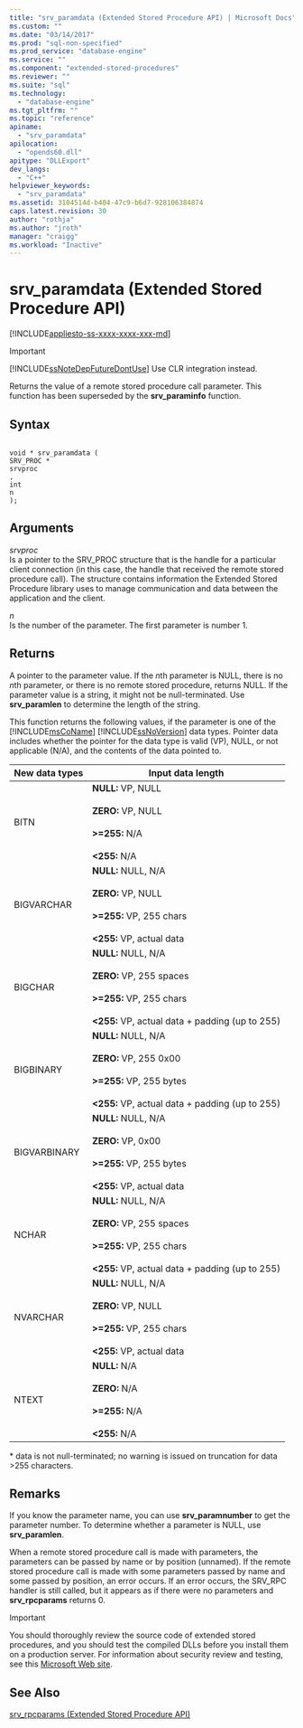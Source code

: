 ```yaml
---
title: "srv_paramdata (Extended Stored Procedure API) | Microsoft Docs"
ms.custom: ""
ms.date: "03/14/2017"
ms.prod: "sql-non-specified"
ms.prod_service: "database-engine"
ms.service: ""
ms.component: "extended-stored-procedures"
ms.reviewer: ""
ms.suite: "sql"
ms.technology: 
  - "database-engine"
ms.tgt_pltfrm: ""
ms.topic: "reference"
apiname: 
  - "srv_paramdata"
apilocation: 
  - "opends60.dll"
apitype: "DLLExport"
dev_langs: 
  - "C++"
helpviewer_keywords: 
  - "srv_paramdata"
ms.assetid: 3104514d-b404-47c9-b6d7-928106384874
caps.latest.revision: 30
author: "rothja"
ms.author: "jroth"
manager: "craigg"
ms.workload: "Inactive"
---
```

# srv_paramdata (Extended Stored Procedure API)
[!INCLUDE[appliesto-ss-xxxx-xxxx-xxx-md](../../includes/appliesto-ss-xxxx-xxxx-xxx-md.md)]
    
> [!IMPORTANT]  
>  [!INCLUDE[ssNoteDepFutureDontUse](../../includes/ssnotedepfuturedontuse-md.md)] Use CLR integration instead.  
  
 Returns the value of a remote stored procedure call parameter. This function has been superseded by the **srv_paraminfo** function.  
  
## Syntax  
  
```  
  
void * srv_paramdata (  
SRV_PROC *  
srvproc  
,  
int  
n   
);  
```  
  
## Arguments  
 *srvproc*  
 Is a pointer to the SRV_PROC structure that is the handle for a particular client connection (in this case, the handle that received the remote stored procedure call). The structure contains information the Extended Stored Procedure library uses to manage communication and data between the application and the client.  
  
 *n*  
 Is the number of the parameter. The first parameter is number 1.  
  
## Returns  
 A pointer to the parameter value. If the *n*th parameter is NULL, there is no *n*th parameter, or there is no remote stored procedure, returns NULL. If the parameter value is a string, it might not be null-terminated. Use **srv_paramlen** to determine the length of the string.  
  
 This function returns the following values, if the parameter is one of the [!INCLUDE[msCoName](../../includes/msconame-md.md)] [!INCLUDE[ssNoVersion](../../includes/ssnoversion-md.md)] data types. Pointer data includes whether the pointer for the data type is valid (VP), NULL, or not applicable (N/A), and the contents of the data pointed to.  
  
|New data types|Input data length|  
|--------------------|-----------------------|  
|BITN|**NULL:** VP, NULL<br /><br /> **ZERO:** VP, NULL<br /><br /> **>=255:** N/A<br /><br /> **<255:** N/A|  
|BIGVARCHAR|**NULL:** NULL, N/A<br /><br /> **ZERO:** VP, NULL<br /><br /> **>=255:** VP, 255 chars<br /><br /> **<255:** VP, actual data|  
|BIGCHAR|**NULL:** NULL, N/A<br /><br /> **ZERO:** VP, 255 spaces<br /><br /> **>=255:** VP, 255 chars<br /><br /> **<255:** VP, actual data + padding (up to 255)|  
|BIGBINARY|**NULL:** NULL, N/A<br /><br /> **ZERO:** VP, 255 0x00<br /><br /> **>=255:** VP, 255 bytes<br /><br /> **<255:** VP, actual data + padding (up to 255)|  
|BIGVARBINARY|**NULL:** NULL, N/A<br /><br /> **ZERO:** VP, 0x00<br /><br /> **>=255:** VP, 255 bytes<br /><br /> **<255:** VP, actual data|  
|NCHAR|**NULL:** NULL, N/A<br /><br /> **ZERO:** VP, 255 spaces<br /><br /> **>=255:** VP, 255 chars<br /><br /> **<255:** VP, actual data + padding (up to 255)|  
|NVARCHAR|**NULL:** NULL, N/A<br /><br /> **ZERO:** VP, NULL<br /><br /> **>=255:** VP, 255 chars<br /><br /> **<255:** VP, actual data|  
|NTEXT|**NULL:** N/A<br /><br /> **ZERO:** N/A<br /><br /> **>=255:** N/A<br /><br /> **\<255:** N/A|  
  
 \*   data is not null-terminated; no warning is issued on truncation for data >255 characters.  
  
## Remarks  
 If you know the parameter name, you can use **srv_paramnumber** to get the parameter number. To determine whether a parameter is NULL, use **srv_paramlen**.  
  
 When a remote stored procedure call is made with parameters, the parameters can be passed by name or by position (unnamed). If the remote stored procedure call is made with some parameters passed by name and some passed by position, an error occurs. If an error occurs, the SRV_RPC handler is still called, but it appears as if there were no parameters and **srv_rpcparams** returns 0.  
  
> [!IMPORTANT]  
>  You should thoroughly review the source code of extended stored procedures, and you should test the compiled DLLs before you install them on a production server. For information about security review and testing, see this [Microsoft Web site](http://go.microsoft.com/fwlink/?LinkID=54761&amp;clcid=0x409http://msdn.microsoft.com/security/).  
  
## See Also  
 [srv_rpcparams &#40;Extended Stored Procedure API&#41;](../../relational-databases/extended-stored-procedures-reference/srv-rpcparams-extended-stored-procedure-api.md)  
  
  
